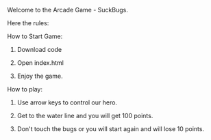 Welcome to the Arcade Game - SuckBugs.

Here the rules:

How to Start Game:


1. Download code

2. Open index.html

3. Enjoy the game.




How to play:

1. Use arrow keys to control our hero.

2. Get to the water line and you will get 100 points.

3. Don't touch the bugs or you will start again and will lose 10 points.
